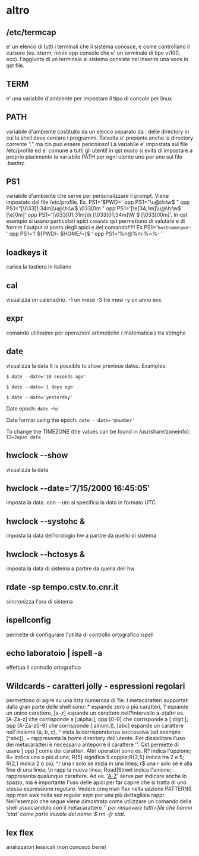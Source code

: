 
#  altro



## /etc/termcap

e' un elenco di tutti i terminali che il sistema conosce, e come controllano il cursore (es. xterm, minix opp console che e' un terminale di tipo vt100, ecc). l'aggiunta di un terminale al sistema consiste nel inserire una voce in qst file.




## TERM

e' una variabile d'ambiente per impostare il tipo di console per linux




## PATH

variabile d'ambiente costituito da un elenco separato da : delle directory in cui la shell deve cercare i programmi. Talvolta e' presente anche la directory corrente "." ma cio puo essere pericoloso! La variabile e' impostata sul file /etc/profile ed e' comune a tutti gli utenti! in qst modo si evita di impostare a proprio piacimento la variabile PATH per ogni utente uno per uno sul file .bashrc




## PS1

variabile d'ambiente che serve per personalizzare il prompt. Viene impostato dal file /etc/profile. Es. PS1='$PWD>' opp PS1="\u@\h:\w\$ " opp PS1="\[\033[1;34m\]\u@\h:\w\$ \033[0m " opp PS1='\[\e[34;1m\]\u@\h:\w\$ \[\e[0m\]' opp PS1='\[\033[01;31m\]\h \[\033[01;34m\]\W \$ \[\033[00m\]'. In qst esempio si usano particolari apici `comando` qst permettono di valutare e di fornire l'output al posto degli apici e del comando!!!!! Es.PS1='`hostname`:`pwd`-  ' opp PS1='! ${PWD/- $HOME/~}$ ' opp  PS1='%n@%m:%~%-  '





## loadkeys it

carica la tastiera in italiano




## cal

visualizza un calenadrio. -1 un mese -3 tre mesi -y un anno ecc




## expr

comando utilissimo per operazioni aritmetiche ( matematica ) tra stringhe




## date

visualizza la data
It is possible to show previous dates. Examples:

`$ date --date='10 seconds ago'`


`$ date --date='1 days ago'`


`$ date --date='yesterday'`


Date epoch:
`date +%s`

Date format using the epoch:
`date --date='@number'`

To change the TIMEZONE (the values can be found in /usr/share/zoneinfo):
`TZ=Japan date`



## hwclock --show

visualizza la data




## hwclock --date='7/15/2000 16:45:05'

imposta la data. con --utc si specifica la data in formato UTC




## hwclock --systohc &amp; 

imposta la data dell'orologio hw a partire da quello di sistema




## hwclock --hctosys &amp; 

imposta la data di sistema a partire da quella dell hw




## rdate -sp tempo.cstv.to.cnr.it

sincronizza l'ora di sistema




## ispellconfig

permette di configurare l'utilità di controllo ortografico ispell





##  echo laboratoio | ispell -a

effettua il controllo ortografico




## Wildcards - caratteri jolly - espressioni regolari

permettono di agire su una lista numerosa di ?le. I metacaratteri supportati dalla gran parte delle shell sono: * espande zero o più caratteri, ? espande un unico carattere, [a-z] espande un carattere nell?intervallo a-z(altri es. [A-Za-z] che corrisponde a [:alpha:]; opp [0-9] che corrisponde a [:digit:]; opp [A-Za-z0-9] che corrisponde [:alnum:]),  [abc] espande un carattere nell'insieme (a, b, c), ^ vieta la corrispondenza successiva (ad esempio [^abc]), ~ rappresenta la home directory dell'utente. Per disabilitare l'uso dei metacaratteri è necessario anteporre il carattere '\'. Qst permette di usare [ opp ] come dei caratteri. Altri operatori sono es. R? indica l'opzione; R+ indica uno o più d uno; R{5} significa 5 coppie;R{2,5} indica tra 2 e 5; R{2,} indica 2 o più; ^r una r solo se inizia in una linea; r$ una r solo se è alla fine di una linea; \n rapp la nuova linea; Road|Street indica l'unione; . rappresenta qualunque carattere. Ad es. '[A-Z]( [a-z])' serve per indicare anche lo spazio, ma è importante l'uso delle apici per far capire che si tratta di uno stessa espressione regolare. Vedere cmq man flex nella sezione PATTERNS opp man awk nella sez regular expr per una più dettagliata rappr. Nell'esempio che segue viene dimostrato come utilizzare un comando della shell associandolo con il metacarattere '*' per rimuovere tutti i file che hanno 'stat' come parte iniziale del nome: $ rm -fr stat*.




## lex flex

analizzatori lessicali (non conosco bene)




</dicts>
